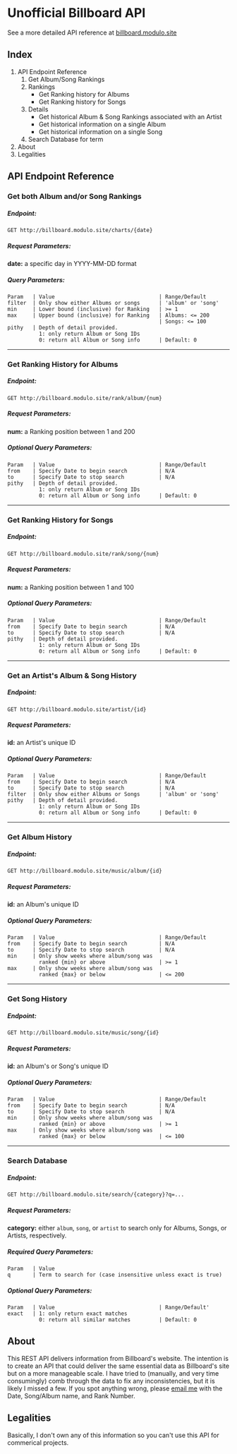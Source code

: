 # Unofficial Billboard API
See a more detailed API reference at [billboard.modulo.site](http://billboard.modulo.site)

## Index
1. API Endpoint Reference
    1. Get Album/Song Rankings
    2. Rankings
        * Get Ranking history for Albums
        * Get Ranking history for Songs
    3. Details
        * Get historical Album & Song Rankings associated with an Artist
        * Get historical information on a single Album
        * Get historical information on a single Song
    4. Search Database for term
2. About
3. Legalities

## API Endpoint Reference
### Get both Album and/or Song Rankings
##### Endpoint:
`GET http://billboard.modulo.site/charts/{date}`
##### Request Parameters:
**date:** a specific day in YYYY-MM-DD format
##### Query Parameters:
```
Param   | Value                                 | Range/Default
filter  | Only show either Albums or songs      | 'album' or 'song'
min     | Lower bound (inclusive) for Ranking   | >= 1
max     | Upper bound (inclusive) for Ranking   | Albums: <= 200
                                                | Songs: <= 100
pithy   | Depth of detail provided.
          1: only return Album or Song IDs
          0: return all Album or Song info      | Default: 0
```
---
### Get Ranking History for Albums
##### Endpoint:
`GET http://billboard.modulo.site/rank/album/{num}`
##### Request Parameters:
**num:** a Ranking position between 1 and 200
##### Optional Query Parameters:
```
Param   | Value                                 | Range/Default
from    | Specify Date to begin search          | N/A
to      | Specify Date to stop search           | N/A
pithy   | Depth of detail provided.
          1: only return Album or Song IDs
          0: return all Album or Song info      | Default: 0
```
---
### Get Ranking History for Songs
##### Endpoint:
`GET http://billboard.modulo.site/rank/song/{num}`
##### Request Parameters:
**num:** a Ranking position between 1 and 100
##### Optional Query Parameters:
```
Param   | Value                                 | Range/Default
from    | Specify Date to begin search          | N/A
to      | Specify Date to stop search           | N/A
pithy   | Depth of detail provided.
          1: only return Album or Song IDs
          0: return all Album or Song info      | Default: 0
```
---
### Get an Artist's Album & Song History
##### Endpoint:
`GET http://billboard.modulo.site/artist/{id}`
##### Request Parameters:
**id:** an Artist's unique ID
##### Optional Query Parameters:
```
Param   | Value                                 | Range/Default
from    | Specify Date to begin search          | N/A
to      | Specify Date to stop search           | N/A
filter  | Only show either Albums or Songs      | 'album' or 'song'
pithy   | Depth of detail provided.
          1: only return Album or Song IDs
          0: return all Album or Song info      | Default: 0
```
---
### Get Album History
##### Endpoint:
`GET http://billboard.modulo.site/music/album/{id}`
##### Request Parameters:
**id:** an Album's unique ID
##### Optional Query Parameters:
```
Param   | Value                                 | Range/Default
from    | Specify Date to begin search          | N/A
to      | Specify Date to stop search           | N/A
min     | Only show weeks where album/song was
          ranked {min} or above                 | >= 1
max     | Only show weeks where album/song was
          ranked {max} or below                 | <= 200
```
---
### Get Song History
##### Endpoint:
`GET http://billboard.modulo.site/music/song/{id}`
##### Request Parameters:
**id:** an Album's or Song's unique ID
##### Optional Query Parameters:
```
Param   | Value                                 | Range/Default
from    | Specify Date to begin search          | N/A
to      | Specify Date to stop search           | N/A
min     | Only show weeks where album/song was
          ranked {min} or above                 | >= 1
max     | Only show weeks where album/song was
          ranked {max} or below                 | <= 100
```
---
### Search Database
##### Endpoint:
`GET http://billboard.modulo.site/search/{category}?q=...`
##### Request Parameters:
**category:** either `album`, `song`, or `artist` to search only for Albums, Songs, or Artists, respectively.
##### Required Query Parameters:
```
Param   | Value
q       | Term to search for (case insensitive unless exact is true)
```
##### Optional Query Parameters:
```
Param   | Value                                 | Range/Default'
exact   | 1: only return exact matches
          0: return all similar matches         | Default: 0
```


## About
This REST API delivers information from Billboard's website. The intention is to create an API that could deliver the same essential data as Billboard's site but on a more manageable scale. I have tried to (manually, and very time consumingly) comb through the data to fix any inconsistencies, but it is likely I missed a few. If you spot anything wrong, please [email me](wolfram.rong@gmail.com) with the Date, Song/Album name, and Rank Number.

## Legalities
Basically, I don't own any of this information so you can't use this API for commerical projects.